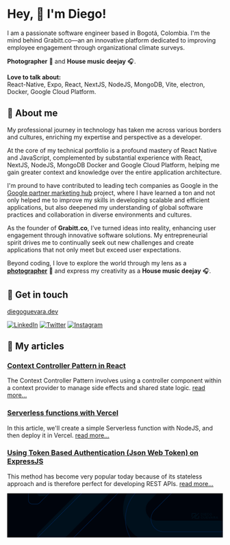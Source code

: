 
# Hey, 👋 I'm Diego! 

I am a passionate software engineer based in Bogotá, Colombia. I'm the mind behind Grabitt.co—an an innovative platform dedicated to improving employee engagement through organizational climate surveys.

**Photographer** 📸 and **House music deejay** 🎧. 

**Love to talk about:**    
React-Native, Expo, React, NextJS, NodeJS, MongoDB, Vite, electron, Docker, Google Cloud Platform.

## 👾 About me

My professional journey in technology has taken me across various borders and cultures, enriching my expertise and perspective as a developer. 

At the core of my technical portfolio is a profound mastery of React Native and JavaScript, complemented by substantial experience with React, NextJS, NodeJS, MongoDB Docker and Google Cloud Platform, helping me gain greater context and knowledge over the entire application architecture.

I'm pround to have contributed to leading tech companies as Google in the [Google partner marketing hub](https://partnermarketinghub.withgoogle.com/) project, where I have learned a ton and not only helped me to improve my skills in developing scalable and efficient applications, but also deepened my understanding of global software practices and collaboration in diverse environments and cultures.

As the founder of **Grabitt.co**, I’ve turned ideas into reality, enhancing user engagement through innovative software solutions. My entrepreneurial spirit drives me to continually seek out new challenges and create applications that not only meet but exceed user expectations.

Beyond coding, I love to explore the world through my lens as a [**photographer**](https://www.instagram.com/diegoguevara) 📸 and express my creativity as a **House music deejay** 🎧. 


## 🚀 Get in touch

[diegoguevara.dev](https://diegoguevara.dev)

<a href="https://www.linkedin.com/in/diegoguevara/" target="_blank"><img src="https://img.shields.io/badge/LinkedIn-%230077B5.svg?&style=flat-square&logo=linkedin&logoColor=white" alt="LinkedIn"></a>
<a href="https://twitter.com/diegoguevaraco" target="_blank"><img src="https://img.shields.io/badge/-Twitter-1da1f2?style=flat-square&labelColor=1da1f2&logo=twitter&logoColor=white" alt="Twitter"></a>
<a href="https://www.instagram.com/diegoguevara/" target="_blank"><img src="https://img.shields.io/badge/Instagram-%23E4405F.svg?&style=flat-square&logo=instagram&logoColor=white" alt="Instagram"></a>

## 📝 My articles

### [Context Controller Pattern in React](https://medium.com/@diegoguevaraco/context-controller-pattern-in-react-399bfedfe55e)
The Context Controller Pattern involves using a controller component within a context provider to manage side effects and shared state logic. [read more...](https://medium.com/@diegoguevaraco/context-controller-pattern-in-react-399bfedfe55e)

### [Serverless functions with Vercel](https://dev.to/diegoguevara/serverless-functions-with-vercel-287n)
In this article, we'll create a simple Serverless function with NodeJS, and then deploy it in Vercel. [read more...](https://dev.to/diegoguevara/serverless-functions-with-vercel-287n)

### [Using Token Based Authentication (Json Web Token) on ExpressJS](https://medium.com/@diegoguevaraco/usando-token-based-authentication-json-web-token-en-expressjs-ba3dab7bc13c)
This method has become very popular today because of its stateless approach and is therefore perfect for developing REST APIs. [read more...](https://medium.com/@diegoguevaraco/usando-token-based-authentication-json-web-token-en-expressjs-ba3dab7bc13c)


![Diego Guevara](https://raw.githubusercontent.com/diegoguevara/diegoguevara/master/cover.png)

<!--
**diegoguevara/diegoguevara** is a ✨ _special_ ✨ repository because its `README.md` (this file) appears on your GitHub profile.

https://www.freecodecamp.org/news/create-personalized-github-profile-page/

Here are some ideas to get you started:

- 🔭 I’m currently working on ...
- 🌱 I’m currently learning ...
- 👯 I’m looking to collaborate on ...
- 🤔 I’m looking for help with ...
- 💬 Ask me about ...
- 📫 How to reach me: ...
- 😄 Pronouns: ...
- ⚡ Fun fact: ...
-->
